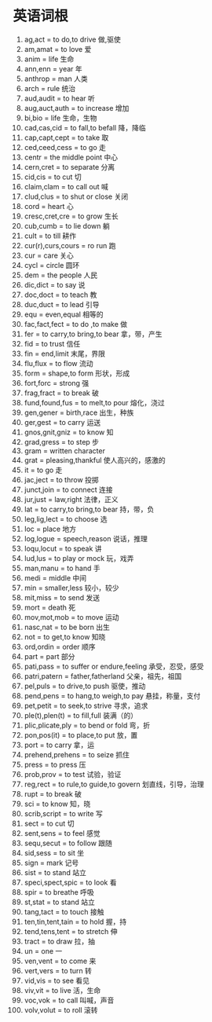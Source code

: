 ﻿# 英语词根

1. ag,act = to do,to drive 做,驱使
2. am,amat = to love 爱
3. anim = life 生命
4. ann,enn = year 年
5. anthrop = man 人类
6. arch = rule 统治
7. aud,audit = to hear 听
8. aug,auct,auth = to increase 增加
9. bi,bio = life 生命，生物
10. cad,cas,cid = to fall,to befall 降，降临
11. cap,capt,cept = to take 取
12. ced,ceed,cess = to go 走
13. centr = the middle point 中心
14. cern,cret = to separate 分离
15. cid,cis = to cut 切
16. claim,clam = to call out 喊
17. clud,clus = to shut or close 关闭
18. cord = heart 心
19. cresc,cret,cre = to grow 生长
20. cub,cumb = to lie down 躺
21. cult = to till 耕作
22. cur(r),curs,cours = ro run 跑
23. cur = care 关心
24. cycl = circle 圆环
25. dem = the people 人民
26. dic,dict = to say 说
27. doc,doct = to teach 教
28. duc,duct = to lead 引导
29. equ = even,equal 相等的
30. fac,fact,fect = to do ,to make 做
31. fer = to carry,to bring,to bear 拿，带，产生
32. fid = to trust 信任
33. fin = end,limit 末尾，界限
34. flu,flux = to flow 流动
35. form = shape,to form 形状，形成
36. fort,forc = strong 强
37. frag,fract = to break 破
38. fund,found,fus = to melt,to pour 熔化，浇过
39. gen,gener = birth,race 出生，种族
40. ger,gest = to carry 运送
41. gnos,gnit,gniz = to know 知
42. grad,gress = to step 步
43. gram = written character 
44. grat = pleasing,thankful 使人高兴的，感激的
45. it = to go 走
46. jac,ject = to throw 投掷
47. junct,join = to connect 连接
48. jur,just = law,right 法律，正义
49. lat = to carry,to bring,to bear 持，带，负
50. leg,lig,lect = to choose 选
51. loc = place 地方
52. log,logue = speech,reason 说话，推理
53. loqu,locut = to speak 讲
54. lud,lus = to play or mock 玩，戏弄
55. man,manu = to hand 手
56. medi = middle 中间
57. min = smaller,less 较小，较少
58. mit,miss = to send 发送
59. mort = death 死
60. mov,mot,mob = to move 运动
61. nasc,nat = to be born 出生
62. not = to get,to know 知晓
63. ord,ordin = order 顺序
64. part = part 部分
65. pati,pass = to suffer or endure,feeling 承受，忍受，感受
66. patri,patern = father,fatherland 父亲，祖先，祖国
67. pel,puls = to drive,to push 驱使，推动
68. pend,pens = to hang,to weigh,to pay 悬挂，称量，支付
69. pet,petit = to seek,to strive 寻求，追求
70. ple(t),plen(t) = to fill,full 装满（的）
71. plic,plicate,ply = to bend or fold 弯，折
72. pon,pos(it) = to place,to put 放，置
73. port = to carry 拿，运
74. prehend,prehens = to seize 抓住
75. press = to press 压
76. prob,prov = to test 试验，验证
77. reg,rect = to rule,to guide,to govern 划直线，引导，治理
78. rupt = to break 破
79. sci = to know 知，晓
80. scrib,script = to write 写
81. sect = to cut 切
82. sent,sens = to feel 感觉
83. sequ,secut = to follow 跟随
84. sid,sess = to sit 坐
85. sign = mark 记号
86. sist = to stand 站立
87. speci,spect,spic = to look 看
88. spir = to breathe 呼吸
89. st,stat = to stand 站立
90. tang,tact = to touch 接触
91. ten,tin,tent,tain = to hold 握，持
92. tend,tens,tent = to stretch 伸
93. tract = to draw 拉，抽
94. un = one 一
95. ven,vent = to come 来
96. vert,vers = to turn 转
97. vid,vis = to see 看见
98. viv,vit = to live 活，生命
99. voc,vok = to call 叫喊，声音
100. volv,volut = to roll 滚转
